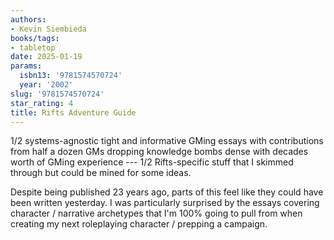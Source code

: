```yaml
---
authors:
- Kevin Siembieda
books/tags:
- tabletop
date: 2025-01-19
params:
  isbn13: '9781574570724'
  year: '2002'
slug: '9781574570724'
star_rating: 4
title: Rifts Adventure Guide
---
```


1/2 systems-agnostic tight and informative GMing essays with contributions from half a dozen GMs dropping knowledge bombs dense with decades worth of GMing experience --- 1/2 Rifts-specific stuff that I skimmed through but could be mined for some ideas.

<!--more-->

Despite being published 23 years ago, parts of this feel like they could have been written yesterday. I was particularly surprised by the essays covering character / narrative archetypes that I'm 100% going to pull from when creating my next roleplaying character / prepping a campaign.